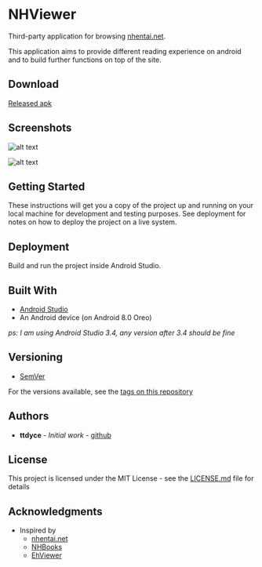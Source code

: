 # NHViewer

Third-party application for browsing [nhentai.net](https://nhentai.net). 

This application aims to provide different reading experience on android and to build further functions on top of the site. 

## Download
[Released apk](https://github.com/ttdyce/nhviewer/releases)

## Screenshots
![alt text](https://lh3.googleusercontent.com/wyO2MJtk1Uo_yqnpdQh77ZV7GEnfdbUMPXdzw0GjkrVLQ_B1g1-o3J7xCe-scoJ-NzKHBVXoSg-qtrb7Ww1-pv9aVB5pfkPL-lUZw5K2hj59SP5WG1mjDBu3f_tFWq5GrjomTcpy3-nkXOfqCRnwAp_4RiXDPkwDONS9cNH7hLSw7Xga7JHLr2NsSMLZmTaMRePvBFTcq206RTS83fUEs_C9jmco5j-NCpznaEnhzZjksM2uUjrgdwmmquO_Q1hG-pSjawPtRgpLF26QBqf0tAvVgFRosiTZiU27UYnUzfMjBs_knjsZl5Z-pbDg6M1TKoJA30K7eRiJHZaGJKcYR5N_V3rtCZO0B4JXjPfozLaQPas5A4pAJtbS1EqNoWIYQx32jVsILEcobFvh0EGvMx-pIBCO8C-KzqAs0NTyENb_bInNUTdGUBBxlpdl5tOZUPIbcR55TltNguxVajRqfcVqpZ1h-IscVGOWyEHupGiQnKZ5SAUZly0OP1oBbTUsPsFLPHAcX6U8VRSd_9DbJkqI2-R8LzH8X03S-IAX_E3W2817df8EVCWlLai8LIu9klKL-kfbanH10tj-tT4MJCVudbgZ1q6a0e_YG-8-wbnR-iEyRaeDev-GNFoNdizOnU4XZRjekDoQ1mElmmQ3SG1jqOCtJPVNROAsYnvBpcjGzfaV_53Ew5MOhQETh30JOwJ5fz5H34TFwd3Xqii7n2RCrg=w495-h990-no "UI Screenshot")

![alt text](https://lh3.googleusercontent.com/tMdE9uftadCOtipTa3w76L0HGiSu185s8RqzY-IGCmtjmxacXly5Anj59Sl3lx7J9EpEZZFIuXkd19rhYTczmh44208pEM4irlcuJAYrCk6-NvTUqhoayrO0QoNGH61tDkhGiqqd-W-ZGk5fztwpNuw-p7hdmn9_RsoLpzkX5z7U_PUT1c3zMYgPpwihJrCfqBTz1VxOg6d1mQLTjjONIOXmty7WuJVYGY6ZY-cy_omnR_j0x-VkmcvuTAoe92NabBh6vA-SEnPe1g9yzklUkl6oV5BGRNlwH7s7NIf8muBJ2a6g49iR4yjNLJxtIAmusS6mUDm6JzYDEGlXAk4wrOlKfytdDM0fIczepoJdgmnuRHrbcTfXHK4RM823CwG66hTv4DEAXRHuE8_IrA3ZU9NBNZmeKm-IdXmNNDaskFAlkKsBSTQuJniOlt_vB-J_e_QPmeg-Jc1gcWHQPhmtOQt8N1C3bjhgofUR5shtQWweN2t1uxfdZ6-LttaiSu4HF51YWnN0qaCpUJowjmHJfP-MCLEYTwX87kmUlS3FUqeqgS2Ucxp2iE59noQ5NpKglzx5HhOAj09n1oba8TBApAO6KX7sW784YYPNJ5ZscqGSxCWCfZWK-N4aURk0qgaNWvojmVldS0JPtATW8O2IRTX5USAHa6b9g6hSxGq3KwZ892K3DQAZZrk4WZBaWVONssZ6PfKYO1qamI0FxH3sRkecQA=w495-h990-no "Navigation UI Screenshot")

## Getting Started

These instructions will get you a copy of the project up and running on your local machine for development and testing purposes. See deployment for notes on how to deploy the project on a live system.

## Deployment

Build and run the project inside Android Studio. 

## Built With

* [Android Studio](https://developer.android.com/studio)
* An Android device (on Android 8.0 Oreo)

*ps: I am using Android Studio 3.4, any version after 3.4 should be fine*

## Versioning

* [SemVer](http://semver.org/)

For the versions available, see the [tags on this repository](https://github.com/your/project/tags)

## Authors

* **ttdyce** - *Initial work* - [github](https://github.com/ttdyce)


## License

This project is licensed under the MIT License - see the [LICENSE.md](LICENSE.md) file for details

## Acknowledgments

* Inspired by
  * [nhentai.net](https://nhentai.net)
  * [NHBooks](https://github.com/NHMoeDev/NHentai-android)
  * [EhViewer](https://github.com/seven332/EhViewer)
